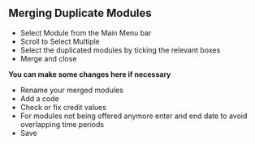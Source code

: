 ## **Merging Duplicate Modules**

-	Select Module from the Main Menu bar
-	Scroll to Select Multiple
-	Select the duplicated modules by ticking the relevant boxes
-	Merge and close

**You can make some changes here if necessary**

-	Rename your merged modules
-	Add a code
-	Check or fix credit values
-	For modules not being offered anymore enter and end date to avoid overlapping time periods
-	Save


